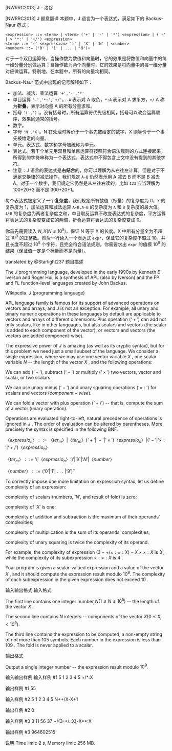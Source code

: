 



[NWRRC2013] J - 洛谷














[NWRRC2013] J
题意翻译
本题中，J 语言为一个表达式，满足如下的 Backus-Naur 范式：
```
<expression> ::= <term> | <term> ('+' | '-' | '*') <expression> | ('-' | > '*:' | '+/') <expression>
<term> ::= '(' <expression> ')' | 'X' | 'N' | <number>
<number> ::= ('0' | '1' | ... | '9')+
```
对于一个双目运算符，当操作数为数值和向量时，它的效果是将数值和向量中的每一维分量分别做运算；当操作数为两个向量时，它的效果是将向量中的每一维分量对应做运算。特别地，在本题中，所有的向量均相同。  

Backus-Naur 范式中出现的记号解释如下：
- 加法、减法、乘法运算 `'+','-','*'`
- 单目运算 `'-','*:','+/'`。`-A` 表示对 A 取负，`*:A` 表示对 A 求平方，`+/` A 称为**折叠**，表示对向量 A 的所有分量求和。
- 括号 `'(',')'`。没有括号时，所有运算符优先级相同，括号可以改变运算顺序，效果同通常的括号。
- 数字。
- 字母 `'N','X'`。N 在处理时等价于一个事先被给定的数字，X 则等价于一个事先被给定的向量。
- 单元。表达式、数字和字母被统称为单元。
- 表达式。若干个单元用双目和单目运算符按照符合语法规则的方式连接起来，所得到的字符串称为一个表达式。表达式中不得包含上文中没有提到的其他字符。
- 注意：J 语言的表达式是**右结合**的，你可以理解为从右往左计算，但是对于不满足交换律的减法操作，我们规定 `A-B` 仍然表示用 A 减去 B 而不是 B 减去 A。对于一个数字，我们规定它仍然是从左往右读的。比如 `123` 应当理解为 100+20+3 而不是 300+20+1。

每个表达式被定义了一个**复杂度**，我们规定所有数值（标量）的复杂度为 0，`X` 的复杂度为 1，加法运算和减法运算 `A+B,A-B` 的复杂度为 `A` 和 `B` 复杂度的最大值。`A*B` 的复杂度为两者复杂度之和，单目取反运算不改变表达式的复杂度，平方运算将表达式的复杂度变成它的两倍，折叠运算将表达式的复杂度变成 0。

你首先需要读入 $N,X(N\le10^5)$，保证 N 等于 X 的长度。X 中所有分量全为不超过 $10^9$ 的正整数。然后一行读入一个表达式 `expr`，保证它的复杂度不超过 10，并且长度不超过 $10^5$ 个字符，且完全符合语法规则。你需要求出 `expr` 的值模 $10^9$ 的结果（保证值一定是个标量而不是向量）。

translated by @Starlight237
题目描述


The $J$ programming language, developed in the early $1990s$ by Kenneth $E$ . Iverson and Roger Hui, is a synthesis of APL (also by Iverson) and the FP and FL function-level languages created by John Backus.

Wikipedia. $J$ (programming language)

APL language family is famous for its support of advanced operations on vectors and arrays, and $J$ is not an exception. For example, all unary and binary numeric operations in these languages by default are applicable to vectors and arrays of different dimensions. Plus operation $(‘+')$ can add not only scalars, like in other languages, but also scalars and vectors (the scalar is added to each component of the vector), or vectors and vectors (the vectors are added component-wise).

The expressive power of $J$ is amazing (as well as its cryptic syntax), but for this problem we need just a small subset of the language. We consider a single expression, where we may use one vector variable $X$ , one scalar variable $N$ -- the length of the vector $X$ , and the following operations:

We can add $(‘+'),$ subtract $(‘-')$ or multiply $(‘ \times ')$ two vectors, vector and scalar, or two scalars.

We can use unary minus $(‘-')$ and unary squaring operations $(‘ \times :')$ for scalars and vectors $(component-wise).$

We can fold a vector with plus operation $(‘+/')$ -- that is, compute the sum of a vector (unary operation).

Operations are evaluated right-to-left, natural precedence of operations is ignored in $J$ . The order of evaluation can be altered by parentheses. More precisely the syntax is specified in the following BNF.

$〈expressio_n〉 ::= 〈ter_m〉 | 〈ter_m〉 (‘+' | ‘-' | ‘ \times ') 〈expressio_n〉 | (‘-' | ‘ \times :' | ‘+/') 〈expressio_n〉$

$〈ter_m〉 ::= ‘('〈expressio_n〉‘)' | ‘X' | ‘N' | 〈number〉$

$〈number〉 ::= (‘0' | ‘1' |$ . . . $| ‘9')^{+}$

To correctly impose one more limitation on expression syntax, let us define complexity of an expression:

complexity of scalars (numbers, $‘N',$ and result of fold) is zero;

complexity of $‘X'$ is one;

complexity of addition and subtraction is the maximum of their operands' complexities;

complexity of multiplication is the sum of its operands' complexities;

complexity of unary squaring is twice the complexity of its operand.

For example, the complexity of expression $`(3-+/ \times : \times :X)-X \times \times :X`$ is $3$ , while the complexity of its subexpression $` \times : \times :X`$ is $4$ .

Your program is given a scalar-valued expression and a value of the vector $X$ , and it should compute the expression result modulo $10^{9}.$ The complexity of each subexpression in the given expression does not exceed $10$ .


输入输出格式
输入格式



The first line contains one integer number $N (1 \le N \le 10^{5})$ -- the length of the vector $X$ .

The second line contains $N$ integers -- components of the vector $X (0 \le X_{i} < 10^{9}).$

The third line contains the expression to be computed, a non-empty string of not more than $105$ symbols. Each number in the expression is less than $109$ . The fold is never applied to a scalar.


输出格式



Output a single integer number -- the expression result modulo $10^{9}.$


输入输出样例
输入样例 #1
5
1 2 3 4 5
+/*:X

输出样例 #1
55

输入样例 #2
5
1 2 3 4 5
N++/X-X+1

输出样例 #2
0

输入样例 #3
3
11 56 37
+/(3-+/*:*:X)-X**:X

输出样例 #3
964602515

说明
Time limit: 2 s, Memory limit: 256 MB. 








